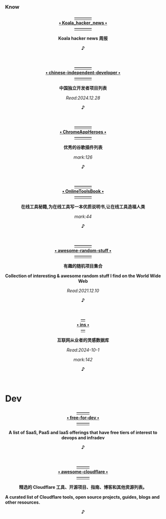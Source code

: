 ### Know
  <p align="center"><a href="https://github.com/ZutJoe/Koala_hacker_news">
                                                            <b>————<br>• Koala_hacker_news •<br>————</b>
  </a></p>
  <p align="center">                                                  <b>Koala hacker news 周报</b></p>
  </a></p>
  <p align="center"><b>♪</b></p><br>

  <p align="center"><a href="https://github.com/1c7/chinese-independent-developer">
                                                     <b>————<br>• chinese-independent-developer •<br>————</b>
  </a></p>
  <p align="center">                                           <b>中国独立开发者项目列表</b></p>
  </a></p>
                                                         <p align="center"><i>Read:2024.12.28</i></p>
  <p align="center"><b>♪</b></p><br>
  
  <p align="center"><a href="https://github.com/zhaoolee/ChromeAppHeroes">
                                                            <b>————<br>• ChromeAppHeroes •<br>————</b>
  </a></p>
  <p align="center">                                               <b>优秀的谷歌插件列表</b></p>
  </a></p>
                                                         <p align="center"><i>mark:126</i></p>
  <p align="center"><b>♪</b></p><br>
  
  <p align="center"><a href="https://github.com/zhaoolee/OnlineToolsBook">
                                                            <b>————<br>• OnlineToolsBook •<br>————</b>
  </a></p>
  <p align="center">                        <b>在线工具秘籍,为在线工具写一本优质说明书,让在线工具造福人类</b></p>
  </a></p>
                                                         <p align="center"><i>mark:44</i></p>
  <p align="center"><b>♪</b></p><br>
  
  <p align="center"><a href="https://github.com/ahmadawais/awesome-random-stuff">
                                                            <b>————<br>• awesome-random-stuff •<br>————</b>
  </a></p>
  <p align="center">                                                  <b>有趣的随机项目集合</b></p>
  <p align="center">                   <b>Collection of interesting & awesome random stuff I find on the World Wide Web</b></p>
  </a></p>
                                                         <p align="center"><i>Read:2021.12.10</i></p>
  <p align="center"><b>♪</b></p><br>
  
  <p align="center"><a href="https://github.com/zhaoolee/ins">
                                                            <b>—<br>• ins •<br>—</b>
  </a></p>
  <p align="center">                                        <b>互联网从业者的灵感数据库</b></p>
  </a></p>
                                                         <p align="center"><i>Read:2024-10-1</i></p>
                                                            <p align="center"><i>mark:142</i></p>
  <p align="center"><b>♪</b></p><br>

# Dev
  <p align="center"><a href="https://github.com/ripienaar/free-for-dev">
                                                            <b>———<br>• free-for-dev •<br>———</b>
  </a></p>
  <p align="center">                                        <b>A list of SaaS, PaaS and IaaS offerings that have free tiers of interest to devops and infradev</b></p>
  </a></p>
                                                        
<p align="center"><b>♪</b></p><br>

  <p align="center"><a href=https://github.com/zhuima/awesome-cloudflare">
                                                            <b>———<br>• awesome-cloudflare •<br>———</b>
  </a></p>
  <p align="center">      
<p align="center">                                        <b>精选的 Cloudflare 工具、开源项目、指南、博客和其他资源列表。</b></p>                                  <b>A curated list of Cloudflare tools, open source projects, guides, blogs and other resources.</b></p>
  </a></p>
                                                        
<p align="center"><b>♪</b></p><br>